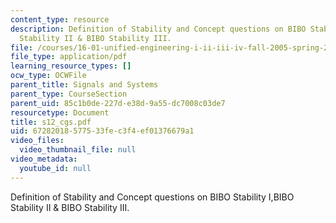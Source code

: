 ```yaml
---
content_type: resource
description: Definition of Stability and Concept questions on BIBO Stability I,BIBO
  Stability II & BIBO Stability III.
file: /courses/16-01-unified-engineering-i-ii-iii-iv-fall-2005-spring-2006/67282018577533fec3f4ef01376679a1_s12_cgs.pdf
file_type: application/pdf
learning_resource_types: []
ocw_type: OCWFile
parent_title: Signals and Systems
parent_type: CourseSection
parent_uid: 85c1b0de-227d-e38d-9a55-dc7008c03de7
resourcetype: Document
title: s12_cgs.pdf
uid: 67282018-5775-33fe-c3f4-ef01376679a1
video_files:
  video_thumbnail_file: null
video_metadata:
  youtube_id: null
---
```

Definition of Stability and Concept questions on BIBO Stability I,BIBO Stability II & BIBO Stability III.

